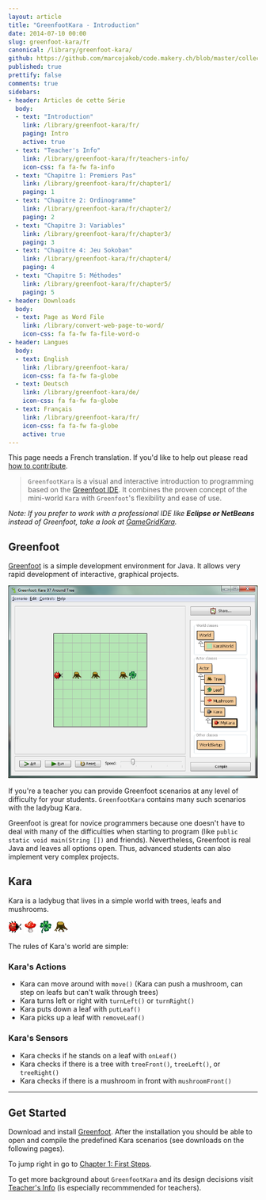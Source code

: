 ```yaml
---
layout: article
title: "GreenfootKara - Introduction"
date: 2014-07-10 00:00
slug: greenfoot-kara/fr
canonical: /library/greenfoot-kara/
github: https://github.com/marcojakob/code.makery.ch/blob/master/collections/library/greenfoot-kara-fr.md
published: true
prettify: false
comments: true
sidebars:
- header: Articles de cette Série
  body:
  - text: "Introduction"
    link: /library/greenfoot-kara/fr/
    paging: Intro
    active: true
  - text: "Teacher's Info"
    link: /library/greenfoot-kara/fr/teachers-info/
    icon-css: fa fa-fw fa-info
  - text: "Chapitre 1: Premiers Pas"
    link: /library/greenfoot-kara/fr/chapter1/
    paging: 1
  - text: "Chapitre 2: Ordinogramme"
    link: /library/greenfoot-kara/fr/chapter2/
    paging: 2
  - text: "Chapitre 3: Variables"
    link: /library/greenfoot-kara/fr/chapter3/
    paging: 3
  - text: "Chapitre 4: Jeu Sokoban"
    link: /library/greenfoot-kara/fr/chapter4/
    paging: 4
  - text: "Chapitre 5: Méthodes"
    link: /library/greenfoot-kara/fr/chapter5/
    paging: 5
- header: Downloads
  body:
  - text: Page as Word File
    link: /library/convert-web-page-to-word/
    icon-css: fa fa-fw fa-file-word-o
- header: Langues
  body:
  - text: English
    link: /library/greenfoot-kara/
    icon-css: fa fa-fw fa-globe
  - text: Deutsch
    link: /library/greenfoot-kara/de/
    icon-css: fa fa-fw fa-globe
  - text: Français
    link: /library/greenfoot-kara/fr/
    icon-css: fa fa-fw fa-globe
    active: true
---
```


<div class="alert alert-warning">
  <i class="fa fa-language"></i> This page needs a French translation. If you'd like to help out please read <a href="/library/how-to-contribute/" class="alert-link">how to contribute</a>.
</div>

> `GreenfootKara` is a visual and interactive introduction to programming based on the [Greenfoot IDE](http://www.greenfoot.org). It combines the proven concept of the mini-world `Kara` with `Greenfoot`'s flexibility and ease of use.

*Note: If you prefer to work with a professional IDE like **Eclipse or NetBeans** instead of Greenfoot, take a look at [GameGridKara](/library/gamegrid-kara/).*


## Greenfoot

[Greenfoot](http://www.greenfoot.org) is a simple development environment for Java. It allows very rapid development of interactive, graphical projects.

![GreenfootKara](/assets/library/greenfoot-kara/greenfootkara-screenshot.png)

If you're a teacher you can provide Greenfoot scenarios at any level of difficulty for your students. `GreenfootKara` contains many such scenarios with the ladybug Kara.

Greenfoot is great for novice programmers because one doesn't have to deal with many of the difficulties when starting to program (like `public static void main(String [])` and friends). Nevertheless, Greenfoot is real Java and leaves all options open. Thus, advanced students can also implement very complex projects.


## Kara

Kara is a ladybug that lives in a simple world with trees, leafs and mushrooms.

![Kara](/assets/library/greenfoot-kara/kara.png) ![Mushroom](/assets/library/greenfoot-kara/mushroom.png) ![Leaf](/assets/library/greenfoot-kara/leaf.png) ![Tree](/assets/library/greenfoot-kara/tree.png)

The rules of Kara's world are simple:


### Kara's Actions

* Kara can move around with `move()` (Kara can push a mushroom, can step on leafs but can't walk through trees)
* Kara turns left or right with `turnLeft()` or `turnRight()`
* Kara puts down a leaf with `putLeaf()`
* Kara picks up a leaf with `removeLeaf()`


### Kara's Sensors

* Kara checks if he stands on a leaf with `onLeaf()`
* Kara checks if there is a tree with `treeFront()`, `treeLeft()`, or `treeRight()`
* Kara checks if there is a mushroom in front with `mushroomFront()`


***

## Get Started

Download and install [Greenfoot](http://www.greenfoot.org/download). After the installation you should be able to open and compile the predefined Kara scenarios (see downloads on the following pages).

To jump right in go to [Chapter 1: First Steps](/library/greenfoot-kara/chapter1/).

To get more background about `GreenfootKara` and its design decisions visit [Teacher's Info](/library/greenfoot-kara/teachers-info/) (is especially recommmended for teachers).

